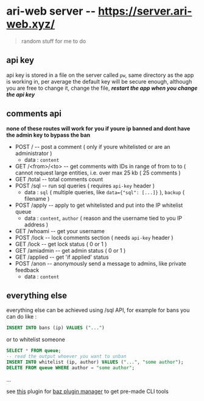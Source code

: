 # ari-web server -- <https://server.ari-web.xyz/>

> random stuff for me to do

## api key

api key is stored in a file on the server called `pw`, same
directory as the app is working in, per average the default
key will be secure enough, although you are free to change it,
change the file, **_restart the app when you change the api key_**

## comments api

**none of these routes will work for you if youre ip banned and dont have the admin key to bypass the ban**

-   POST / -- post a comment ( only if youre whitelisted or are an administrator )
    -   data : `content`
-   GET /\<from\>/\<to\> -- get comments with IDs in range of from to to ( cannot request large entities, i.e. over max 25 kb ( 25 comments )
-   GET /total -- total comments count
-   POST /sql -- run sql queries ( requires `api-key` header )
    -   data : `sql` ( multiple queries, like `data={"sql": [...]}` ), `backup` ( filename )
-   POST /apply -- apply to get whitelisted and put into the IP whitelist queue
    -   data : `content`, `author` ( reason and the username tied to you IP address )
-   GET /whoami -- get your username
-   POST /lock -- lock comments section ( needs `api-key` header )
-   GET /lock -- get lock status ( 0 or 1 )
-   GET /amiadmin -- get admin status ( 0 or 1 )
-   GET /applied -- get 'if applied' status
-   POST /anon -- anonymously send a message to admins, like private feedback
    -   data : `content`

## everything else

everything else can be achieved using /sql API, for example for bans you can do like :

```sql
INSERT INTO bans (ip) VALUES ("...")
```

or to whitelist someone

```sql
SELECT * FROM queue;
-- read the output whoever you want to unban
INSERT INTO whitelist (ip, author) VALUES ("...", "some author");
DELETE FROM queue WHERE author = "some author";
```

...

see [this](https://ari-web.xyz/gh/ari-web-comments-baz)
plugin for [baz plugin manager](https://ari-web.xyz/gh/baz)
to get pre-made CLI tools
